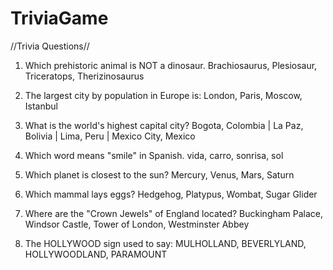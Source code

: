 # TriviaGame

//Trivia Questions//

 1. Which prehistoric animal is NOT a dinosaur.
 Brachiosaurus, Plesiosaur, Triceratops, Therizinosaurus

 2. The largest city by population in Europe is:
 London, Paris, Moscow, Istanbul

 3. What is the world's highest capital city?
 Bogota, Colombia | La Paz, Bolivia | Lima, Peru | Mexico City, Mexico

 4. Which word means "smile" in Spanish.
 vida, carro, sonrisa, sol

 5. Which planet is closest to the sun?
 Mercury, Venus, Mars, Saturn

 6. Which mammal lays eggs?
 Hedgehog, Platypus, Wombat, Sugar Glider

 7. Where are the "Crown Jewels" of England located?
 Buckingham Palace, Windsor Castle, Tower of London, Westminster Abbey

 8. The HOLLYWOOD sign used to say:
 MULHOLLAND, BEVERLYLAND, HOLLYWOODLAND, PARAMOUNT

